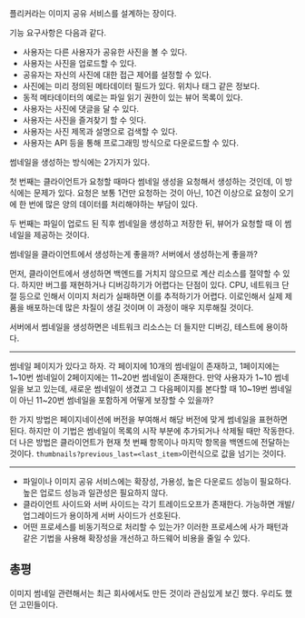 플리커라는 이미지 공유 서비스를 설계하는 장이다.

기능 요구사항은 다음과 같다.

- 사용자는 다른 사용자가 공유한 사진을 볼 수 있다.
- 사용자는 사진을 업로드할 수 있다. 
- 공유자는 자신의 사진에 대한 접근 제어를 설정할 수 있다. 
- 사진에는 미리 정의된 메타데이터 필드가 있다. 위치나 태그 같은 정보다.
- 동적 메타데이터의 예로는 파일 읽기 권한이 있는 뷰어 목록이 있다.
- 사용자는 사진에 댓글을 달 수 있다.
- 사용자는 사진을 즐겨찾기 할 수 잇다.
- 사용자는 사진 제목과 설명으로 검색할 수 있다.
- 사용자는 API 등을 통해 프로그래밍 방식으로 다운로드할 수 있다. 


썸네일을 생성하는 방식에는 2가지가 있다.

첫 번째는 클라이언트가 요청할 때마다 썸네일 생성을 요청해서 생성하는 것인데, 이 방식에는 문제가 있다. 요청은 보통 1건만 요청하는 것이 아닌, 10건 이상으로 요청이 오기에 한 번에 많은 양의 데이터를 처리해야하는 부담이 있다.

두 번째는 파일이 업로드 된 직후 썸네일을 생성하고 저장한 뒤, 뷰어가 요청할 때 이 썸네일을 제공하는 것이다. 

썸네일을 클라이언트에서 생성하는게 좋을까? 서버에서 생성하는게 좋을까?

먼저, 클라이언트에서 생성하면 백엔드를 거치지 않으므로 계산 리소스를 절약할 수 있다. 하지만 버그를 재현하거나 디버깅하기가 어렵다는 단점이 있다. CPU, 네트워크 단절 등으로 인해서 이미지 처리가 실패하면 이를 추적하기가 어렵다.
이로인해서 실제 제품을 배포하는데 많은 차질이 생길 것이며 이 과정이 매우 지루해질 것이다.

서버에서 썸네일을 생성하면은 네트워크 리소스는 더 들지만 디버깅, 테스트에 용이하다. 

-----

썸네일 페이지가 있다고 하자. 각 페이지에 10개의 썸네일이 존재하고, 1페이지에는 1~10번 썸네일이 2페이지에는 11~20번 썸네일이 존재한다.
만약 사용자가 1~10 썸네일을 보고 있는데, 새로운 썸네일이 생겼고 그 다음페이지를 본다할 때 10~19번 썸네일이 아닌 11~20번 썸네일을 포함하게 어떻게 보장할 수 있을까?

한 가지 방법은 페이지네이션에 버전을 부여해서 해당 버전에 맞게 썸네일을 표현하면 된다. 하지만 이 기법은 썸네일이 목록의 시작 부분에 추가되거나 삭제될 때만 작동한다. 
더 나은 방법은 클라이언트가 현재 첫 번째 항목이나 마지막 항목을 백엔드에 전달하는 것이다. `thumbnails?previous_last=<last_item>`이런식으로 값을 넘기는 것이다.

----- 

- 파일이나 이미지 공유 서비스에는 확장성, 가용성, 높은 다운로드 성능이 필요하다. 높은 업로드 성능과 일관성은 필요하지 않다.
- 클라이언트 사이드와 서버 사이드는 각기 트레이드오프가 존재한다. 가능하면 개발/업그레이드가 용이하게 서버 사이드가 선호된다. 
- 어떤 프로세스를 비동기적으로 처리할 수 있는가? 이러한 프로세스에 사가 패턴과 같은 기법을 사용해 확장성을 개선하고 하드웨어 비용을 줄일 수 있다.


## 총평

이미지 썸네일 관련해서는 최근 회사에서도 만든 것이라 관심있게 보긴 했다. 우리도 했던 고민들이다. 


